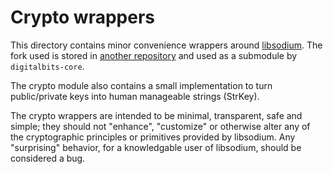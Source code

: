 # Crypto wrappers

This directory contains minor convenience wrappers around
[libsodium](http://libsodium.org). The fork used is stored in
[another repository](https://github.com/xdbfoundation/libsodium)
and used as a submodule by `digitalbits-core`.

The crypto module also contains a small implementation to turn public/private
keys into human manageable strings (StrKey).

The crypto wrappers are intended to be minimal, transparent, safe and simple;
they should not "enhance", "customize" or otherwise alter any of the
cryptographic principles or primitives provided by libsodium. Any "surprising"
behavior, for a knowledgable user of libsodium, should be considered a bug.
